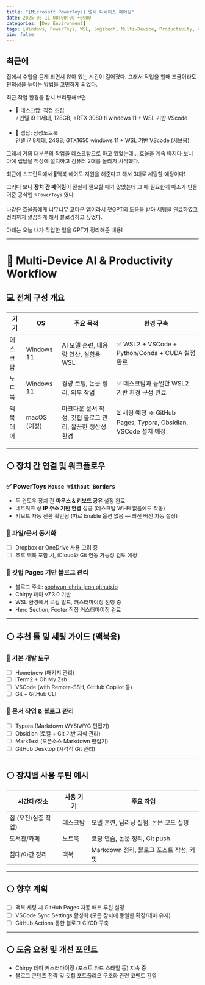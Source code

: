 ```yaml
---
title: "[Microsoft PowerToys] 멀티 디바이스 페어링"
date: 2025-06-11 00:00:00 +0900
categories: [Dev Environment]
tags: [Windows, PowerToys, WSL, logitech, Multi-Device, Productivity, VSCode]
pin: false
---
```


## 최근에
집에서 수업을 듣게 되면서 앉아 있는 시간이 길어졌다. 그래서 작업을 할때 조금이라도 편의성을 높이는 방법을 고민하게 되었다. 

최근 작업 환경을 잠시 브리핑해보면 
- 🔧 데스크탑: 직접 조립  
⭐인텔 i9 11세대, 128GB, ⭐RTX 3080 ti 
windows 11 + WSL 기반 VScode

- 🔧 랩탑: 삼성노트북  
인텔 i7 8세대, 24GB, GTX1650 
windows 11 + WSL 기반 VScode (서브용)

그래서 거의 대부분의 작업을 데스크탑으로 하고 있었는데... 효율을 계속 따지다 보니 아예 랩탑을 책상에 설치하고 컴퓨터 2대를 돌리기 시작했다.

최근에 스프린트에서 🔧맥북 에어도 지원을 해준다고 해서 3대로 세팅할 예정이다!

그러다 보니 **장치 간 페어링**이 절실히 필요할 때가 많았는데 그 때 필요한게 마소가 만들어준 공식앱 ⭐`PowerToys` 였다.

나같은 효율충에게 너무너무 고마운 앱이라서 챗GPT의 도움을 받아 세팅을 완료하였고 정리까지 깔끔하게 해서 블로깅하고 싶었다.

아래는 오늘 내가 작업한 일을 GPT가 정리해준 내용!

--- 

# 🔵 Multi-Device AI & Productivity Workflow 

## 💻 전체 구성 개요

| 기기 | OS | 주요 목적 | 환경 구축 |
|------|----|-----------|------------|
| 데스크탑 | Windows 11 | AI 모델 훈련, 대용량 연산, 실험용 WSL | ✅ WSL2 + VSCode + Python/Conda + CUDA 설정 완료 |
| 노트북 | Windows 11 | 경량 코딩, 논문 정리, 외부 작업 | ✅ 데스크탑과 동일한 WSL2 기반 환경 구성 완료 |
| 맥북 에어 | macOS (예정) | 마크다운 문서 작성, 깃헙 블로그 관리, 깔끔한 생산성 환경 | ⏳ 세팅 예정 → GitHub Pages, Typora, Obsidian, VSCode 설치 예정 |

---

## ⚪ 장치 간 연결 및 워크플로우

### ✅ PowerToys `Mouse Without Borders`

- 두 윈도우 장치 간 **마우스 & 키보드 공유** 설정 완료
- 네트워크 상 **IP 주소 기반 연결** 성공 (데스크탑 Wi-Fi 없음에도 작동)
- 키보드 자동 전환 확인됨 (따로 Enable 옵션 없음 — 최신 버전 자동 설정)

### 📎 파일/문서 동기화

- [ ] Dropbox or OneDrive 사용 고려 중
- [ ] 추후 맥북 포함 시, iCloud와 Git 연동 가능성 검토 예정

### 📝 깃헙 Pages 기반 블로그 관리

- 블로그 주소: [soohyun-chris-jeon.github.io](https://soohyun-chris-jeon.github.io/)
- Chirpy 테마 v7.3.0 기반
- WSL 환경에서 로컬 빌드, 커스터마이징 진행 중
- Hero Section, Footer 직접 커스터마이징 완료

---

## ⚪ 추천 툴 및 세팅 가이드 (맥북용)

### 🔧 기본 개발 도구

- [ ] Homebrew (패키지 관리)
- [ ] iTerm2 + Oh My Zsh
- [ ] VSCode (with Remote-SSH, GitHub Copilot 등)
- [ ] Git + GitHub CLI

### 📝 문서 작업 & 블로그 관리

- [ ] Typora (Markdown WYSIWYG 편집기)
- [ ] Obsidian (로컬 + Git 기반 지식 관리)
- [ ] MarkText (오픈소스 Markdown 편집기)
- [ ] GitHub Desktop (시각적 Git 관리)

---

## ⚪ 장치별 사용 루틴 예시

| 시간대/장소 | 사용 기기 | 주요 작업 |
|-------------|-----------|-----------|
| 집 (오전/심층 작업) | 데스크탑 | 모델 훈련, 딥러닝 실험, 논문 코드 실행 |
| 도서관/카페 | 노트북 | 코딩 연습, 논문 정리, Git push |
| 침대/야간 정리 | 맥북 | Markdown 정리, 블로그 포스트 작성, 커밋 |

---

## ⚪ 향후 계획

- [ ] 맥북 세팅 시 GitHub Pages 자동 배포 루틴 설정
- [ ] VSCode Sync Settings 활성화 (모든 장치에 동일한 확장/테마 유지)
- [ ] GitHub Actions 통한 블로그 CI/CD 구축

---

## ⚪ 도움 요청 및 개선 포인트

- Chirpy 테마 커스터마이징 (포스트 카드 스타일 등) 지속 중
- 블로그 콘텐츠 전략 및 깃헙 포트폴리오 구조화 관련 코멘트 환영

